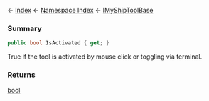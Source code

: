← [Index](Api-Index) ← [Namespace Index](Namespace-Index) ← [IMyShipToolBase](Sandbox.ModAPI.Ingame.IMyShipToolBase)

### Summary

```csharp
public bool IsActivated { get; }
```

True if the tool is activated by mouse click or toggling via terminal.

### Returns

[bool](https://docs.microsoft.com/en-us/dotnet/api/System.Boolean?view=netframework-4.6)

